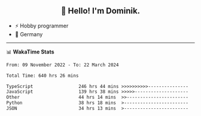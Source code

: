 <h2 align="center">👋 Hello! I'm Dominik.</h2>

- ⚡ Hobby programmer
- 📍 Germany

---
📊 **WakaTime Stats**
<!--START_SECTION:waka-->

```txt
From: 09 November 2022 - To: 22 March 2024

Total Time: 640 hrs 26 mins

TypeScript                 246 hrs 44 mins >>>>>>>>>>---------------   38.53 %
JavaScript                 139 hrs 38 mins >>>>>--------------------   21.80 %
Other                      44 hrs 14 mins  >>-----------------------   06.91 %
Python                     38 hrs 18 mins  >------------------------   05.98 %
JSON                       34 hrs 13 mins  >------------------------   05.34 %
```

<!--END_SECTION:waka-->
